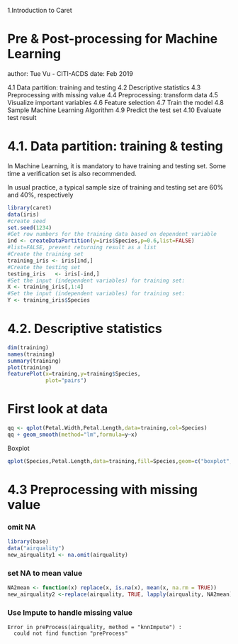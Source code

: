 1.Introduction to Caret

Pre & Post-processing for Machine Learning 
========================================================
author:  Tue Vu - CITI-ACDS 
date:   Feb 2019  

4.1 Data partition: training and testing
4.2 Descriptive statistics
4.3 Preprocessing with missing value
4.4 Preprocessing: transform data
4.5 Visualize important variables
4.6 Feature selection
4.7 Train the model
4.8 Sample Machine Learning Algorithm
4.9 Predict the test set
4.10 Evaluate test result


4.1. Data partition: training & testing
========================================================

In Machine Learning, it is mandatory to have training and testing set. Some time a verification set is also recommended.

In usual practice, a typical sample size of training and testing set are 60% and 40%, respectively


```r
library(caret)
data(iris)
#create seed
set.seed(1234)
#Get row numbers for the training data based on dependent variable
ind <- createDataPartition(y=iris$Species,p=0.6,list=FALSE)
#list=FALSE, prevent returning result as a list
#Create the training set
training_iris <- iris[ind,]
#Create the testing set
testing_iris   <- iris[-ind,]
#Set the input (independent variables) for training set:
X <- training_iris[,1:4]
#Set the input (independent variables) for training set:
Y <- training_iris$Species
```

4.2. Descriptive statistics
========================================================

```r
dim(training)
names(training)
summary(training)
plot(training)
featurePlot(x=training,y=training$Species,
            plot="pairs")
```

First look at data
========================================================

```r
qq <- qplot(Petal.Width,Petal.Length,data=training,col=Species)
qq + geom_smooth(method="lm",formula=y~x)
```
Boxplot

```r
qplot(Species,Petal.Length,data=training,fill=Species,geom=c("boxplot","jitter"))
```


4.3 Preprocessing with missing value
========================================================
### omit NA

```r
library(base)
data("airquality")
new_airquality1 <- na.omit(airquality)
```

### set NA to mean value

```r
NA2mean <- function(x) replace(x, is.na(x), mean(x, na.rm = TRUE))
new_airquality2 <-replace(airquality, TRUE, lapply(airquality, NA2mean))
```

### Use Impute to handle missing value






















```
Error in preProcess(airquality, method = "knnImpute") : 
  could not find function "preProcess"
```
